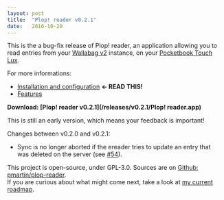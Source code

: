 ```yaml
---
layout: post
title:  "Plop! reader v0.2.1"
date:   2016-10-20
---
```


This is the a bug-fix release of Plop! reader, an application allowing you to read entries from your [Wallabag v2](https://www.wallabag.org/) instance, on your [Pocketbook Touch Lux](http://www.pocketbook-int.com/fr/products/pocketbook-touch-lux-3).

For more informations:

 * [Installation and configuration](/install-and-configure.html) **← READ THIS!**
 * [Features](/features.html)

**Download: [Plop! reader v0.2.1](/releases/v0.2.1/Plop! reader.app)**

This is still an early version, which means your feedback is important!

Changes between v0.2.0 and v0.2.1:

 * Sync is no longer aborted if the ereader tries to update an entry that was deleted on the server (see [#54](https://github.com/pmartin/plop-reader/pull/54)).

This project is open-source, under GPL-3.0. Sources are on [Github: pmartin/plop-reader](https://github.com/pmartin/plop-reader).
<br>If you are curious about what might come next, take a look at [my current roadmap](/2016/09/23/roadmap-september-2016.html).
